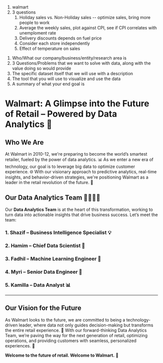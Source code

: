 1) walmart
2) 3 questions
   1) Holiday sales vs. Non-Holiday sales -- optimize sales, bring more people to work
   2) Average the weekly sales, plot against CPI, see if CPI correlates with unemploment rate
   3) Delivery discounts depends on fuel price
   4) Consider each store independently
   5) Effect of temperature on sales
1. Who/What our company/business/entity/research area is
2. 3 Questions/Problems that we want to solve with data, along with the value doing so would provide
3. The specific dataset itself that we will use with a description
4. The tool that you will use to visualize and use the data
5. A summary of what your end goal is


  # Walmart: A Glimpse into the Future of Retail – Powered by Data Analytics 🚀

## **Who We Are**

At Walmart in 2010-12, we're preparing to become the world’s smartest retailer, fueled by the power of data analytics. 📊 As we enter a new era of technology, our goal is to leverage big data to optimize customer experience. 🌐 With our visionary approach to predictive analytics, real-time insights, and behavior-driven strategies, we're positioning Walmart as a leader in the retail revolution of the future. 🔮

## **Our Data Analytics Team** 👩‍💻👨‍💻

Our **Data Analytics Team** is at the heart of this transformation, working  to turn data into actionable insights that drive business success. Let’s meet the team:

### **1. Shazif – Business Intelligence Specialist** 💡

### **2. Hamim – Chief Data Scientist** 🤖

### **3. Fadhil – Machine Learning Engineer** 🧠

### **4. Myri – Senior Data Engineer** 🔧

### **5. Kamilla – Data Analyst** 📊

---

## **Our Vision for the Future**

As Walmart looks to the future, we are committed to being a technology-driven leader, where data not only guides decision-making but transforms the entire retail experience. 🌟 With our forward-thinking Data Analytics Team, we’re paving the way for the next generation of retail, optimizing operations, and providing customers with seamless, personalized experiences. 💫

**Welcome to the future of retail. Welcome to Walmart.** 🛒
